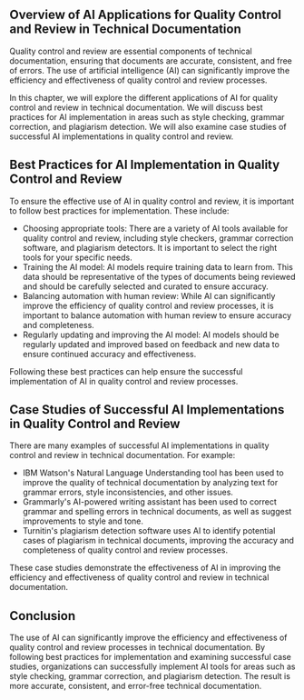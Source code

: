 

Overview of AI Applications for Quality Control and Review in Technical Documentation
-------------------------------------------------------------------------------------

Quality control and review are essential components of technical documentation, ensuring that documents are accurate, consistent, and free of errors. The use of artificial intelligence (AI) can significantly improve the efficiency and effectiveness of quality control and review processes.

In this chapter, we will explore the different applications of AI for quality control and review in technical documentation. We will discuss best practices for AI implementation in areas such as style checking, grammar correction, and plagiarism detection. We will also examine case studies of successful AI implementations in quality control and review.

Best Practices for AI Implementation in Quality Control and Review
------------------------------------------------------------------

To ensure the effective use of AI in quality control and review, it is important to follow best practices for implementation. These include:

* Choosing appropriate tools: There are a variety of AI tools available for quality control and review, including style checkers, grammar correction software, and plagiarism detectors. It is important to select the right tools for your specific needs.
* Training the AI model: AI models require training data to learn from. This data should be representative of the types of documents being reviewed and should be carefully selected and curated to ensure accuracy.
* Balancing automation with human review: While AI can significantly improve the efficiency of quality control and review processes, it is important to balance automation with human review to ensure accuracy and completeness.
* Regularly updating and improving the AI model: AI models should be regularly updated and improved based on feedback and new data to ensure continued accuracy and effectiveness.

Following these best practices can help ensure the successful implementation of AI in quality control and review processes.

Case Studies of Successful AI Implementations in Quality Control and Review
---------------------------------------------------------------------------

There are many examples of successful AI implementations in quality control and review in technical documentation. For example:

* IBM Watson's Natural Language Understanding tool has been used to improve the quality of technical documentation by analyzing text for grammar errors, style inconsistencies, and other issues.
* Grammarly's AI-powered writing assistant has been used to correct grammar and spelling errors in technical documents, as well as suggest improvements to style and tone.
* Turnitin's plagiarism detection software uses AI to identify potential cases of plagiarism in technical documents, improving the accuracy and completeness of quality control and review processes.

These case studies demonstrate the effectiveness of AI in improving the efficiency and effectiveness of quality control and review in technical documentation.

Conclusion
----------

The use of AI can significantly improve the efficiency and effectiveness of quality control and review processes in technical documentation. By following best practices for implementation and examining successful case studies, organizations can successfully implement AI tools for areas such as style checking, grammar correction, and plagiarism detection. The result is more accurate, consistent, and error-free technical documentation.


